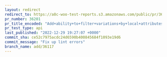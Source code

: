 ```yaml
---
layout: redirect
redirect_to: https://a8c-woo-test-reports.s3.amazonaws.com/public/pr/36201/api/index.html
pr_number: 36201
pr_title_encoded: "Add+ability+to+filter+variations+by+local+attributes+in+REST+API"
pr_test_type: api
last_published: "2022-12-29 19:27:07 +0000"
commit_sha: ce52c7975acdc24d6590b400845684f1093e19d6
commit_message: "Fix up lint errors"
branch_name: add/36117
---
```

